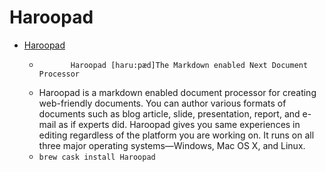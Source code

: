 # Haroopad
- [Haroopad](http://pad.haroopress.com/)
  -            Haroopad [haru:pӕd]The Markdown enabled Next Document Processor
  - Haroopad is a markdown enabled document processor for creating web-friendly documents.  You can author various formats of documents such as blog article, slide, presentation, report, and e-mail as if experts did.  Haroopad gives you same experiences in editing regardless of the platform you are working on. It runs on all three major operating systems—Windows, Mac OS X, and Linux.
  - `brew cask install Haroopad`
